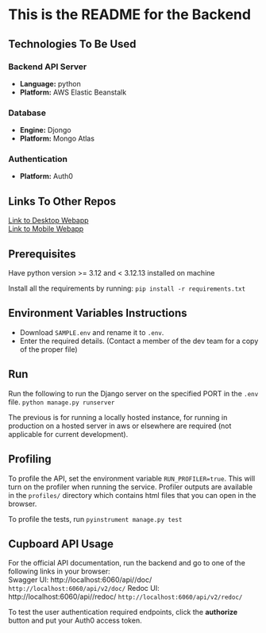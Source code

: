 # This is the README for the Backend

## Technologies To Be Used
### Backend API Server
- **Language:** python
- **Platform:** AWS Elastic Beanstalk
### Database
- **Engine:** Djongo
- **Platform:** Mongo Atlas
### Authentication
- **Platform:** Auth0

## Links To Other Repos
[Link to Desktop Webapp](https://github.com/COMP4350-Team2/Desktop-WebApp) <br/>
[Link to Mobile Webapp](https://github.com/COMP4350-Team2/Mobile-WebApp)

## Prerequisites
Have python version >= 3.12 and < 3.12.13 installed on machine

Install all the requirements by running:
`pip install -r requirements.txt`

## Environment Variables Instructions
- Download `SAMPLE.env` and rename it to `.env`. 
- Enter the required details. (Contact a member of the dev team for a copy of the proper file)

## Run
Run the following to run the Django server on the specified PORT in the `.env` file.
`python manage.py runserver`

The previous is for running a locally hosted instance, for running in production on a hosted server in aws or elsewhere are required (not applicable for current development).

## Profiling
To profile the API, set the environment variable `RUN_PROFILER=true`. This will turn on the profiler when running the service.
Profiler outputs are available in the `profiles/` directory which contains html files that you can open in the browser.

To profile the tests, run `pyinstrument manage.py test`

## Cupboard API Usage
For the official API documentation, run the backend and go to one of the following links in your browser:  
Swagger UI: http://localhost:6060/api/<version>/doc/  
```http://localhost:6060/api/v2/doc/```
Redoc UI: http://localhost:6060/api/<version>/redoc/
```http://localhost:6060/api/v2/redoc/```

To test the user authentication required endpoints, click the **authorize** button and put your Auth0 access token.
